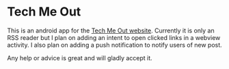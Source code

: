# Tech Me Out
This is an android app for the [Tech Me Out website](https://techmeout.org). Currently it is only an RSS reader but I plan on adding an intent to open clicked links in a webview activity. I also plan on adding a push notification to notify users of new post.

Any help or advice is great and will gladly accept it.